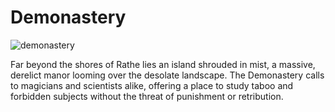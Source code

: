 # Demonastery

![demonastery](https://d2hl7maqck52px.cloudfront.net/world-of-rathe/demonastery/demonastery.webp)

Far beyond the shores of Rathe lies an island shrouded in mist, a massive, derelict manor looming over the desolate landscape. The Demonastery calls to magicians and scientists alike, offering a place to study taboo and forbidden subjects without the threat of punishment or retribution.
